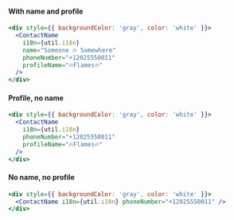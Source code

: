 #### With name and profile

```jsx
<div style={{ backgroundColor: 'gray', color: 'white' }}>
  <ContactName
    i18n={util.i18n}
    name="Someone 🔥 Somewhere"
    phoneNumber="+12025550011"
    profileName="🔥Flames🔥"
  />
</div>
```

#### Profile, no name

```jsx
<div style={{ backgroundColor: 'gray', color: 'white' }}>
  <ContactName
    i18n={util.i18n}
    phoneNumber="+12025550011"
    profileName="🔥Flames🔥"
  />
</div>
```

#### No name, no profile

```jsx
<div style={{ backgroundColor: 'gray', color: 'white' }}>
  <ContactName i18n={util.i18n} phoneNumber="+12025550011" />
</div>
```
